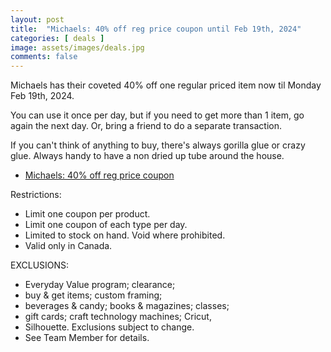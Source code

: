 ```yaml
---
layout: post
title:  "Michaels: 40% off reg price coupon until Feb 19th, 2024"
categories: [ deals ]
image: assets/images/deals.jpg
comments: false
---
```


Michaels has their coveted 40% off one regular priced item now til Monday Feb 19th, 2024. 

You can use it once per day, but if you need to get more than 1 item, go again the next day.  Or, bring a friend to do a separate transaction.

If you can't think of anything to buy, there's always gorilla glue or crazy glue.  Always handy to have a non dried up tube around the house.


- [Michaels: 40% off reg price coupon](https://canada.michaels.com/en/coupons)


Restrictions:
- Limit one coupon per product.
- Limit one coupon of each type per day.
- Limited to stock on hand. Void where prohibited.
- Valid only in Canada.

EXCLUSIONS: 
- Everyday Value program; clearance;
- buy & get items; custom framing;
- beverages & candy; books & magazines; classes;
- gift cards; craft technology machines; Cricut,
- Silhouette. Exclusions subject to change.
- See Team Member for details.

